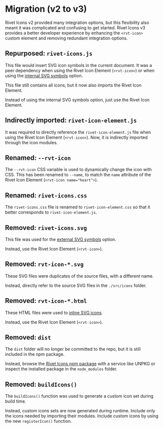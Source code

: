 # Migration (v2 to v3)

Rivet Icons v2 provided many integration options, but this flexibility also meant it was complicated and confusing to get started. Rivet Icons v3 provides a better developer experience by enhancing the `<rvt-icon>` custom element and removing redundant integration options.

## Repurposed: `rivet-icons.js`

This file would insert SVG icon symbols in the current document. It was a peer dependency when using the Rivet Icon Element (`<rvt-icon>`) or when using the [internal SVG symbols](https://github.com/indiana-university/rivet-icons/blob/v2.0.0/README.md#use-internal-svg-symbols) option.

This file still contains all icons, but it now also imports the Rivet Icon Element.

Instead of using the internal SVG symbols option, just use the Rivet Icon Element.

## Indirectly imported: `rivet-icon-element.js`

It was required to directly reference the `rivet-icon-element.js` file when using the Rivet Icon Element (`<rvt-icon>`). Now, it is indirectly imported through the icon modules.

## Renamed: `--rvt-icon`

The `--rvt-icon` CSS variable is used to dynamically change the icon with CSS. This has been renamed to `--name`, to match the `name` attribute of the Rivet Icon Element (`<rvt-icon name="heart">`).

## Renamed: `rivet-icons.css`

The `rivet-icons.css` file is renamed to `rivet-icon-element.css` so that it better corresponds to `rivet-icon-element.js`.

## Removed: `rivet-icons.svg`

This file was used for the [external SVG symbols](https://github.com/indiana-university/rivet-icons/blob/v2.0.0/README.md#use-external-svg-symbols) option.

Instead, use the Rivet Icon Element (`<rvt-icon>`).

## Removed: `rvt-icon-*.svg`

These SVG files were duplicates of the source files, with a different name.

Instead, directly refer to the source SVG files in the `./src/icons` folder.

## Removed: `rvt-icon-*.html`

These HTML files were used to [inline SVG icons](https://github.com/indiana-university/rivet-icons/blob/v2.0.0/README.md#use-inline-svg).

Instead, use the Rivet Icon Element (`<rvt-icon>`).

## Removed: `dist`

The `dist` folder will no longer be committed to the repo, but it is still included in the npm package.

Instead, browse the [Rivet Icons npm package](https://www.unpkg.com/browse/rivet-icons/) with a service like UNPKG or inspect the installed package in the `node_modules` folder.

## Removed: `buildIcons()`

The `buildIcons()` function was used to generate a custom icon set during build time.

Instead, custom icons sets are now generated during runtime. Include only the icons needed by importing their modules. Include custom icons by using the new `registerIcon()` function.

